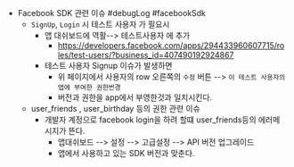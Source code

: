 - Facebook SDK 관련 이슈 #debugLog #facebookSdk 
	- `SignUp`, `Login` 시 테스트 사용자 가 필요시 
		- 앱 대쉬보드에 역활--> 테스트사용자 에 추가
			- https://developers.facebook.com/apps/294433960607715/roles/test-users/?business_id=407490192924867
		- 테스트 사용자 Signup 이슈가 발생하면 
			- 위 페이지에서 사용자의 row 오른쪽의 `수정` 버튼 --> `이 테스트 사용자의 앱에 부여한 권한번경`
			- 버전과 권한을 app에서 부영한것과 일치시킨다.
	- user_friends , user_birthday 등의 권한 관련 이슈 
		- 개발자 계정으로 facebook login을 하려 할떄   user_friends등의 에러메시지가 뜬다. 
			- 앱대쉬보드 --> 설정 --> 고급설정 --> API 버전 업그레이드 
			- 앱에서 사용하고 있는 SDK 버전과 맞춘다. 
